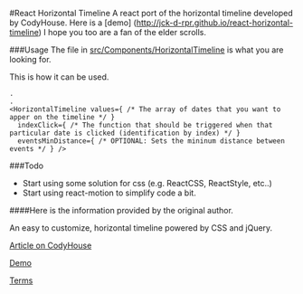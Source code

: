 #React Horizontal Timeline
A react port of the horizontal timeline developed by CodyHouse.
Here is a [demo] (http://jck-d-rpr.github.io/react-horizontal-timeline) I hope you too are a fan of the elder scrolls.

###Usage
The file in [src/Components/HorizontalTimeline](https://github.com/jck-d-rpr/react-horizontal-timeline/blob/master/src/Components/HorizontalTimeline.js) is what you are looking for.

This is how it can be used.
```
.
.
<HorizontalTimeline values={ /* The array of dates that you want to apper on the timeline */ }
  indexClick={ /* The function that should be triggered when that particular date is clicked (identification by index) */ }
  eventsMinDistance={ /* OPTIONAL: Sets the mininum distance between events */ } />
```

###Todo
- Start using some solution for css (e.g. ReactCSS, ReactStyle, etc..)
- Start using react-motion to simplify code a bit.


####Here is the information provided by the original author.

An easy to customize, horizontal timeline powered by CSS and jQuery.

[Article on CodyHouse](http://codyhouse.co/gem/horizontal-timeline/)

[Demo](https://codyhouse.co/demo/horizontal-timeline/index.html)

[Terms](http://codyhouse.co/terms/)

